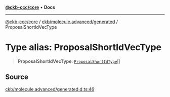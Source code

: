[**@ckb-ccc/core**](README.md) • **Docs**

***

[@ckb-ccc/core](README.md) / [ckb/molecule.advanced/generated](ckb.molecule.advanced.generated.md) / ProposalShortIdVecType

# Type alias: ProposalShortIdVecType

> **ProposalShortIdVecType**: [`ProposalShortIdType`](ckb.molecule.advanced.generated.Type.ProposalShortIdType.md)[]

## Source

[ckb/molecule.advanced/generated.d.ts:46](https://github.com/SpectreMercury/ccc/blob/1b34760fdeb60ebebc0a7e641c12ef11dff1e7d0/packages/core/src/ckb/molecule.advanced/generated.d.ts#L46)
